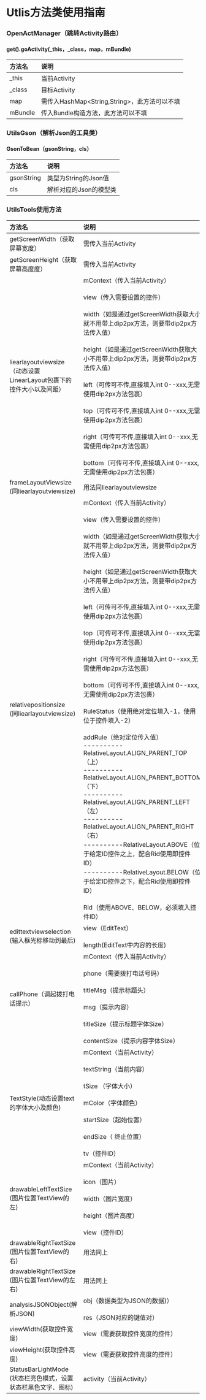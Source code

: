 # Utlis方法类使用指南
### OpenActManager（跳转Activity路由）
#### get().goActivity(_this，_class，map，mBundle)
|方法名|说明|
|:-------------|:-------------|
| _this|当前Activity|
| _class|目标Activity|
| map | 需传入HashMap<String,String>，此方法可以不填 |
| mBundle |传入Bundle构造方法，此方法可以不填|

### UtilsGson（解析Json的工具类）
#### GsonToBean（gsonString，cls）
|方法名|说明|
|:-------------|:-------------|
| gsonString|类型为String的Json值|
| cls|解析对应的Json的模型类|

### UtilsTools使用方法
|方法名|说明|
|:-------------|:-------------|
| getScreenWidth（获取屏幕宽度）|需传入当前Activity|
| getScreenHeight（获取屏幕高度度）|需传入当前Activity|
| liearlayoutviewsize<br>（动态设置LinearLayout包裹下的控件大小以及间距）|mContext（传入当前Activity）<br><br>view（传入需要设置的控件）<br><br>width（如是通过getScreenWidth获取大小就不用带上dip2px方法，则要带dip2px方法传入值）<br><br>height（如是通过getScreenWidth获取大小不用带上dip2px方法，则要带dip2px方法传入值）<br><br>left（可传可不传,直接填入int 0--xxx,无需使用dip2px方法包裹）<br><br>top（可传可不传,直接填入int 0--xxx,无需使用dip2px方法包裹）<br><br>right（可传可不传,直接填入int 0--xxx,无需使用dip2px方法包裹）<br><br>bottom（可传可不传,直接填入int 0--xxx,无需使用dip2px方法包裹）|
| frameLayoutViewsize<br>(同liearlayoutviewsize)|用法同liearlayoutviewsize|
| relativepositionsize<br>(同liearlayoutviewsize)|mContext（传入当前Activity）<br><br>view（传入需要设置的控件）<br><br>width（如是通过getScreenWidth获取大小就不用带上dip2px方法，则要带dip2px方法传入值）<br><br>height（如是通过getScreenWidth获取大小不用带上dip2px方法，则要带dip2px方法传入值）<br><br>left（可传可不传,直接填入int 0--xxx,无需使用dip2px方法包裹）<br><br>top（可传可不传,直接填入int 0--xxx,无需使用dip2px方法包裹）<br><br>right（可传可不传,直接填入int 0--xxx,无需使用dip2px方法包裹）<br><br>bottom（可传可不传,直接填入int 0--xxx,无需使用dip2px方法包裹）<br><br>RuleStatus（使用绝对定位填入-1，使用位于控件填入-2）<br><br>addRule（绝对定位传入值）<br>----------RelativeLayout.ALIGN_PARENT_TOP（上）<br>----------RelativeLayout.ALIGN_PARENT_BOTTOM（下）<br>----------RelativeLayout.ALIGN_PARENT_LEFT（左）<br>----------RelativeLayout.ALIGN_PARENT_RIGHT（右）<br>----------RelativeLayout.ABOVE（位于给定ID控件之上，配合Rid使用即控件ID）<br>----------RelativeLayout.BELOW（位于给定ID控件之下，配合Rid使用即控件ID）<br><br>Rid（使用ABOVE、BELOW，必须填入控件ID）|
| edittextviewselection<br>(输入框光标移动到最后)|view（EditText）<br><br>length(EditText中内容的长度)|
| callPhone（调起拨打电话提示）|mContext（传入当前Activity）<br><br>phone（需要拨打电话号码）<br><br>titleMsg（提示标题头）<br><br>msg（提示内容）<br><br>titleSize（提示标题字体Size）<br><br>contentSize（提示内容字体Size）|
| TextStyle(动态设置text的字体大小及颜色)|mContext（当前Activity）<br><br>textString（当前内容）<br><br>tSize （字体大小）<br><br>mColor（字体颜色）<br><br>startSize（起始位置）<br><br>endSize（ 终止位置）<br><br>tv（控件ID）|
| drawableLeftTextSize<br>(图片位置TextView的左)|mContext（当前Activity）<br><br>icon（图片）<br><br>width（图片宽度）<br><br>height（图片高度）<br><br>view（控件ID）|
| drawableRightTextSize<br>(图片位置TextView的右)|用法同上|
| drawableRightTextSize<br>(图片位置TextView的左右)|用法同上|
| analysisJSONObject(解析JSON)|obj（数据类型为JSON的数据)）<br><br>res（JSON对应的键值对）|
| viewWidth(获取控件宽度)|view（需要获取控件宽度的控件）|
| viewHeight(获取控件高度)|view（需要获取控件高度的控件）|
| StatusBarLightMode<br>(状态栏亮色模式，设置状态栏黑色文字、图标)|activity（当前Activity）|
